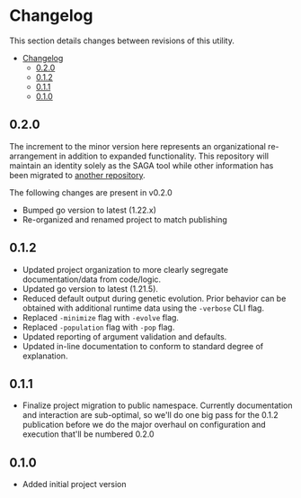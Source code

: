 # Changelog

This section details changes between revisions of this utility.

- [Changelog](#changelog)
  - [0.2.0](#020)
  - [0.1.2](#012)
  - [0.1.1](#011)
  - [0.1.0](#010)


## 0.2.0

The increment to the minor version here represents an organizational re-arrangement in addition to expanded functionality. This repository will maintain an identity solely as the SAGA tool while other information has been migrated to [another repository](https://gitlab.com/ucfdracolab/saga-data).

The following changes are present in v0.2.0

- Bumped go version to latest (1.22.x)
- Re-organized and renamed project to match publishing

## 0.1.2

- Updated project organization to more clearly segregate documentation/data from code/logic.
- Updated go version to latest (1.21.5).
- Reduced default output during genetic evolution. Prior behavior can be obtained with additional runtime data using the `-verbose` CLI flag.
- Replaced `-minimize` flag with `-evolve` flag.
- Replaced `-population` flag with `-pop` flag.
- Updated reporting of argument validation and defaults.
- Updated in-line documentation to conform to standard degree of explanation.

## 0.1.1

- Finalize project migration to public namespace. Currently documentation and interaction are sub-optimal, so we'll do one big pass for the 0.1.2 publication before we do the major overhaul on configuration and execution that'll be numbered 0.2.0

## 0.1.0

- Added initial project version